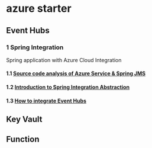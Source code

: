 # azure starter

## Event Hubs
### 1 Spring Integration
Spring application with Azure Cloud Integration

#### 1.1 [Source code analysis of Azure Service & Spring JMS](event-hubs/spring-integration/Source-code-analysis-of-Azure-Service-&-Spring-JMS.md)

#### 1.2 [Introduction to Spring Integration Abstraction](event-hubs/spring-integration/Introduction-to-Spring-Integration-Abstraction.md)

#### 1.3 [How to integrate Event Hubs](event-hubs/spring-integration/How-to-integrate-Event-Hubs.md)


## Key Vault

## Function


